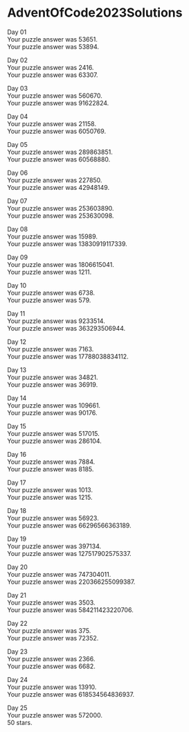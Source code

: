 # AdventOfCode2023Solutions
Day 01<br>
Your puzzle answer was 53651.<br>
Your puzzle answer was 53894.

Day 02<br>
Your puzzle answer was 2416.<br>
Your puzzle answer was 63307.

Day 03<br>
Your puzzle answer was 560670.<br>
Your puzzle answer was 91622824.

Day 04<br>
Your puzzle answer was 21158.<br>
Your puzzle answer was 6050769.

Day 05<br>
Your puzzle answer was 289863851.<br>
Your puzzle answer was 60568880.

Day 06<br>
Your puzzle answer was 227850.<br>
Your puzzle answer was 42948149.

Day 07<br>
Your puzzle answer was 253603890.<br>
Your puzzle answer was 253630098.

Day 08<br>
Your puzzle answer was 15989.<br>
Your puzzle answer was 13830919117339.

Day 09<br>
Your puzzle answer was 1806615041.<br>
Your puzzle answer was 1211.

Day 10<br>
Your puzzle answer was 6738.<br>
Your puzzle answer was 579.

Day 11<br>
Your puzzle answer was 9233514.<br>
Your puzzle answer was 363293506944.

Day 12<br>
Your puzzle answer was 7163.<br>
Your puzzle answer was 17788038834112.

Day 13<br>
Your puzzle answer was 34821.<br>
Your puzzle answer was 36919.

Day 14<br>
Your puzzle answer was 109661.<br>
Your puzzle answer was 90176.

Day 15<br>
Your puzzle answer was 517015.<br>
Your puzzle answer was 286104.

Day 16<br>
Your puzzle answer was 7884.<br>
Your puzzle answer was 8185.

Day 17<br>
Your puzzle answer was 1013.<br>
Your puzzle answer was 1215.

Day 18<br>
Your puzzle answer was 56923.<br>
Your puzzle answer was 66296566363189.

Day 19<br>
Your puzzle answer was 397134.<br>
Your puzzle answer was 127517902575337.

Day 20<br>
Your puzzle answer was 747304011.<br>
Your puzzle answer was 220366255099387.

Day 21<br>
Your puzzle answer was 3503.<br>
Your puzzle answer was 584211423220706.

Day 22<br>
Your puzzle answer was 375.<br>
Your puzzle answer was 72352.

Day 23<br>
Your puzzle answer was 2366.<br>
Your puzzle answer was 6682.

Day 24<br>
Your puzzle answer was 13910.<br>
Your puzzle answer was 618534564836937.

Day 25<br>
Your puzzle answer was 572000.<br>
50 stars.